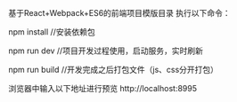 基于React+Webpack+ES6的前端项目模版目录
执行以下命令：

npm install //安装依赖包

npm run dev //项目开发过程使用，启动服务，实时刷新

npm run build //开发完成之后打包文件（js、css分开打包）

浏览器中输入以下地址进行预览
http://localhost:8995
